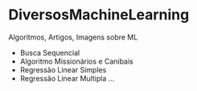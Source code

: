 # DiversosMachineLearning
Algoritmos, Artigos, Imagens sobre ML
- Busca Sequencial
- Algoritmo Missionários e Canibais
- Regressão Linear Simples
- Regressão Linear Multipla
...
